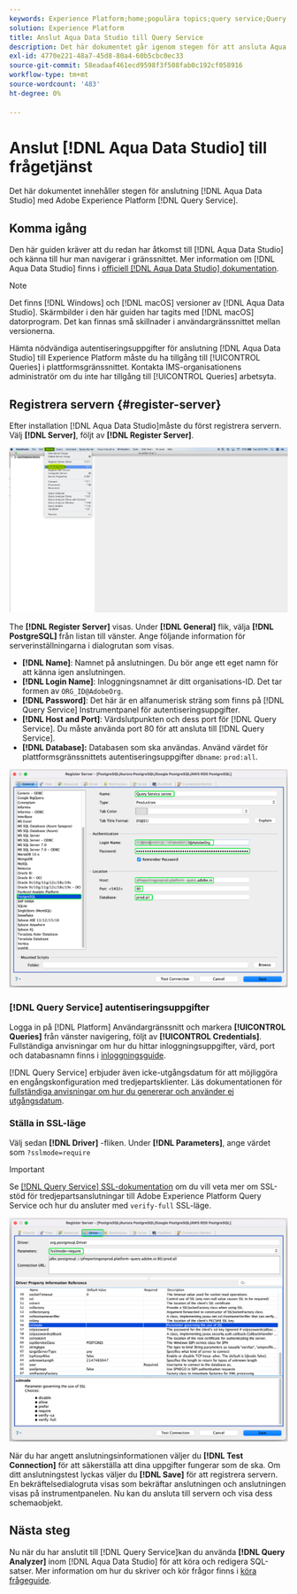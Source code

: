 ```yaml
---
keywords: Experience Platform;home;populära topics;query service;Query service;Aqua Data Studio;Aqua data studio;connect to query service;
solution: Experience Platform
title: Anslut Aqua Data Studio till Query Service
description: Det här dokumentet går igenom stegen för att ansluta Aqua Data Studio med Adobe Experience Platform Query Service.
exl-id: 4770e221-48a7-45d8-80a4-60b5cbc0ec33
source-git-commit: 58eadaaf461ecd9598f3f508fab0c192cf058916
workflow-type: tm+mt
source-wordcount: '483'
ht-degree: 0%

---
```


# Anslut [!DNL Aqua Data Studio] till frågetjänst

Det här dokumentet innehåller stegen för anslutning [!DNL Aqua Data Studio] med Adobe Experience Platform [!DNL Query Service].

## Komma igång

Den här guiden kräver att du redan har åtkomst till [!DNL Aqua Data Studio] och känna till hur man navigerar i gränssnittet. Mer information om [!DNL Aqua Data Studio] finns i [officiell [!DNL Aqua Data Studio] dokumentation](https://www.aquaclusters.com/app/home/project/public/aquadatastudio/wikibook/Documentation21.1/page/0/Aqua-Data-Studio-21-1).

>[!NOTE]
>
>Det finns [!DNL Windows] och [!DNL macOS] versioner av [!DNL Aqua Data Studio]. Skärmbilder i den här guiden har tagits med [!DNL macOS] datorprogram. Det kan finnas små skillnader i användargränssnittet mellan versionerna.

Hämta nödvändiga autentiseringsuppgifter för anslutning [!DNL Aqua Data Studio] till Experience Platform måste du ha tillgång till [!UICONTROL Queries] i plattformsgränssnittet. Kontakta IMS-organisationens administratör om du inte har tillgång till [!UICONTROL Queries] arbetsyta.

## Registrera servern {#register-server}

Efter installation [!DNL Aqua Data Studio]måste du först registrera servern. Välj **[!DNL Server]**, följt av **[!DNL Register Server]**.

![Listrutan Server med Register Server markerad.](../images/clients/aqua-data-studio/register-server.png)

The **[!DNL Register Server]** visas. Under **[!DNL General]** flik, välja **[!DNL PostgreSQL]** från listan till vänster. Ange följande information för serverinställningarna i dialogrutan som visas.

- **[!DNL Name]**: Namnet på anslutningen. Du bör ange ett eget namn för att känna igen anslutningen.
- **[!DNL Login Name]**: Inloggningsnamnet är ditt organisations-ID. Det tar formen av `ORG_ID@AdobeOrg`.
- **[!DNL Password]**: Det här är en alfanumerisk sträng som finns på [!DNL Query Service] Instrumentpanel för autentiseringsuppgifter.
- **[!DNL Host and Port]**: Värdslutpunkten och dess port för [!DNL Query Service]. Du måste använda port 80 för att ansluta till [!DNL Query Service].
- **[!DNL Database]:** Databasen som ska användas. Använd värdet för plattformsgränssnittets autentiseringsuppgifter `dbname`: `prod:all`.

![The [!DNL Aqua Data Studio] Fliken Allmänt med obligatoriska inmatningsfält markerade.](../images/clients/aqua-data-studio/register-server-general-tab.png)

### [!DNL Query Service] autentiseringsuppgifter

Logga in på [!DNL Platform] Användargränssnitt och markera **[!UICONTROL Queries]** från vänster navigering, följt av **[!UICONTROL Credentials]**. Fullständiga anvisningar om hur du hittar inloggningsuppgifter, värd, port och databasnamn finns i [inloggningsguide](../ui/credentials.md).

[!DNL Query Service] erbjuder även icke-utgångsdatum för att möjliggöra en engångskonfiguration med tredjepartsklienter. Läs dokumentationen för [fullständiga anvisningar om hur du genererar och använder ej utgångsdatum](../ui/credentials.md#non-expiring-credentials).

### Ställa in SSL-läge

Välj sedan **[!DNL Driver]** -fliken. Under **[!DNL Parameters]**, ange värdet som `?sslmode=require`

>[!IMPORTANT]
>
>Se [[!DNL Query Service] SSL-dokumentation](./ssl-modes.md) om du vill veta mer om SSL-stöd för tredjepartsanslutningar till Adobe Experience Platform Query Service och hur du ansluter med `verify-full` SSL-läge.

![The [!DNL Aqua Data Studio] Fliken Drivrutin med fältet Parametrar markerat.](../images/clients/aqua-data-studio/register-server-driver-tab.png)

När du har angett anslutningsinformationen väljer du **[!DNL Test Connection]** för att säkerställa att dina uppgifter fungerar som de ska. Om ditt anslutningstest lyckas väljer du **[!DNL Save]** för att registrera servern. En bekräftelsedialogruta visas som bekräftar anslutningen och anslutningen visas på instrumentpanelen. Nu kan du ansluta till servern och visa dess schemaobjekt.

## Nästa steg

Nu när du har anslutit till [!DNL Query Service]kan du använda **[!DNL Query Analyzer]** inom [!DNL Aqua Data Studio] för att köra och redigera SQL-satser. Mer information om hur du skriver och kör frågor finns i [köra frågeguide](../best-practices/writing-queries.md).
